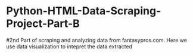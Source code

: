 # Python-HTML-Data-Scraping-Project-Part-B

#2nd Part of scraping and analyzing data from fantasypros.com. Here we use data visualization to intepret the data extracted
